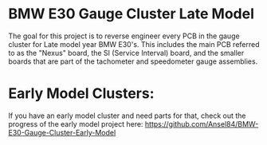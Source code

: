 # BMW E30 Gauge Cluster Late Model
The goal for this project is to reverse engineer every PCB in the gauge cluster for Late model year BMW E30's. This includes the main PCB referred to as the "Nexus" board, the SI (Service Interval) board, and the smaller boards that are part of the tachometer and speedometer gauge assemblies.

# Early Model Clusters:
If you have an early model cluster and need parts for that, check out the progress of the early model project here: https://github.com/Ansel84/BMW-E30-Gauge-Cluster-Early-Model
